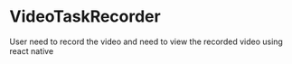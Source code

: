 # VideoTaskRecorder
User need to record the video and need to view the recorded video using react native
